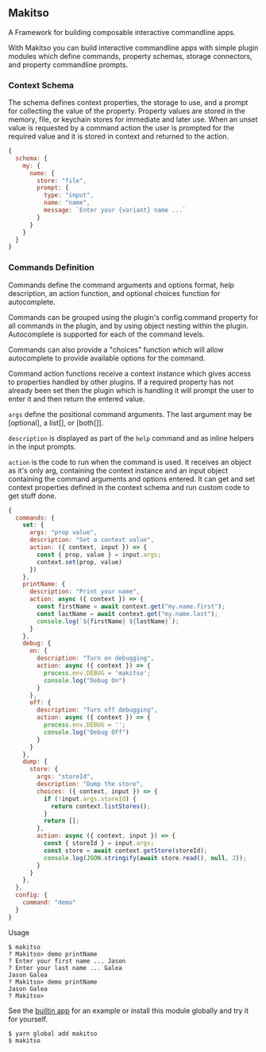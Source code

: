 ## Makitso

A Framework for building composable interactive commandline apps.

With Makitso you can build interactive commandline apps with simple plugin
modules which define commands, property schemas, storage connectors, and
property commandline prompts.

### Context Schema

The schema defines context properties, the storage to use, and a prompt for
collecting the value of the property. Property values are stored in the memory,
file, or keychain stores for immediate and later use. When an unset value is
requested by a command action the user is prompted for the required value and it
is stored in context and returned to the action.

```js
{
  schema: {
    my: {
      name: {
        store: "file",
        prompt: {
          type: "input",
          name: "name",
          message: `Enter your {variant} name ...`
        }
      }
    }
  }
}
```

### Commands Definition

Commands define the command arguments and options format, help description, an
action function, and optional choices function for autocomplete.

Commands can be grouped using the plugin's config.command property for all
commands in the plugin, and by using object nesting within the plugin.
Autocomplete is supported for each of the command levels.

Commands can also provide a "choices" function which will allow autocomplete to
provide available options for the command.

Command action functions receive a context instance which gives access to
properties handled by other plugins. If a required property has not already been
set then the plugin which is handling it will prompt the user to enter it and
then return the entered value.

`args` define the positional command arguments. The last argument may be
[optional], a list[], or [both[]].

`description` is displayed as part of the `help` command and as inline helpers
in the input prompts.

`action` is the code to run when the command is used. It receives an object as
it's only arg, containing the context instance and an input object containing
the command arguments and options entered. It can get and set context properties
defined in the context schema and run custom code to get stuff done.

```js
{
  commands: {
    set: {
      args: "prop value",
      description: "Set a context value",
      action: ({ context, input }) => {
        const { prop, value } = input.args;
        context.set(prop, value)
      })
    },
    printName: {
      description: "Print your name",
      action: async ({ context }) => {
        const firstName = await context.get("my.name.first");
        const lastName = await context.get("my.name.last");
        console.log(`${firstName} ${lastName}`);
      }
    },
    debug: {
      on: {
        description: "Turn on debugging",
        action: async ({ context }) => {
          process.env.DEBUG = 'makitso';
          console.log("Debug On")
        }
      },
      off: {
        description: "Turn off debugging",
        action: async ({ context }) => {
          process.env.DEBUG = '';
          console.log("Debug Off")
        }
      }
    },
    dump: {
      store: {
        args: "storeId",
        description: "Dump the store",
        choices: ({ context, input }) => {
          if (!input.args.storeId) {
            return context.listStores();
          }
          return [];
        },
        action: async ({ context, input }) => {
          const { storeId } = input.args;
          const store = await context.getStore(storeId);
          console.log(JSON.stringify(await store.read(), null, 2));
        }
      }
    },
  },
  config: {
    command: "demo"
  }
}
```

Usage

```
$ makitso
? Makitso> demo printName
? Enter your first name ... Jason
? Enter your last name ... Galea
Jason Galea
? Makitso> demo printName
Jason Galea
? Makitso>
```

See the [builtin app](./bin/index.js) for an example or install this module
globally and try it for yourself.

```
$ yarn global add makitso
$ makitso
```
